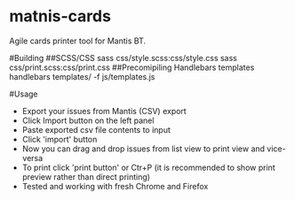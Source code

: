matnis-cards
============

Agile cards printer tool for Mantis BT.

#Building
##SCSS/CSS
sass css/style.scss:css/style.css
sass css/print.scss:css/print.css
##Precomipiling Handlebars templates
handlebars templates/ -f js/templates.js

#Usage
* Export your issues from Mantis (CSV) export
* Click Import button on the left panel
* Paste exported csv file contents to input
* Click 'import' button
* Now you can drag and drop issues from list view to print view and vice-versa
* To print click 'print button' or Ctr+P (it is recommended to show print preview rather than direct printing)
* Tested and working with fresh Chrome and Firefox
